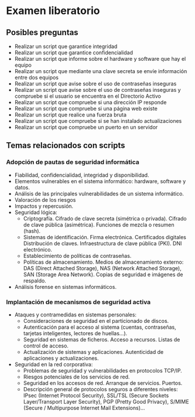 # Examen liberatorio

## Posibles preguntas
- Realizar un script que garantice integridad
- Realizar un script que garantice confidencialidad
- Realizar un script que informe sobre el hardware y software que hay el equipo
- Realizar un script que mediante una clave secreta se envíe información entre dos equipos
- Realizar un script que avise sobre el uso de contraseñas inseguras
- Realizar un script que avise sobre el uso de contraseñas inseguras y compruebe si el usuario se encuentra en el Directorio Activo
- Realizar un script que compruebe si una dirección IP responde
- Realizar un script que compruebe si una página web existe
- Realizar un script que realice una fuerza bruta
- Realizar un script que compruebe si se han instalado actualizaciones
- Realizar un script que compruebe un puerto en un servidor

## Temas relacionados con scripts
### Adopción de pautas de seguridad informática
- Fiabilidad, confidencialidad, integridad y disponibilidad. 
- Elementos vulnerables en el sistema informático: hardware, software y datos.
- Análisis de las principales vulnerabilidades de un sistema informático.
- Valoración de los riesgos
- Impactos y repercusión.
- Seguridad lógica:
  - Criptografía. Cifrado de clave secreta (simétrica o privada). Cifrado de clave pública (asimétrica). Funciones de mezcla o resumen (hash).
  - Sistemas de identificación. Firma electrónica. Certificados digitales Distribución de claves. Infraestructura de clave pública (PKI). DNI electrónico.
  - Establecimiento de políticas de contraseñas.
  - Políticas de almacenamiento. Medios de almacenamiento externo: DAS (Direct Attached Storage), NAS (Network Attached Storage), SAN (Storage Area Network). Copias de seguridad e imágenes de respaldo.
- Análisis forense en sistemas informáticos.

### Implantación de mecanismos de seguridad activa
- Ataques y contramedidas en sistemas personales:
  - Consideraciones de seguridad en el particionado de discos.
  - Autenticación para el acceso al sistema (cuentas, contraseñas, tarjetas inteligentes, lectores de huellas…). 
  - Seguridad en sistemas de ficheros. Acceso a recursos. Listas de control de acceso.
  - Actualización de sistemas y aplicaciones. Autenticidad de aplicaciones y actualizaciones.
- Seguridad en la red corporativa:
  - Problemas de seguridad y vulnerabilidades en protocolos TCP/IP.
  - Riesgos potenciales de los servicios de red.
  - Seguridad en los accesos de red. Arranque de servicios. Puertos.
  - Descripción general de protocolos seguros a diferentes niveles: IPsec (Internet Protocol Security), SSL/TSL (Secure Sockets Layer/Transport Layer Security), PGP (Pretty Good Privacy), S/MIME (Secure / Multipurpose Internet Mail Extensions)...
